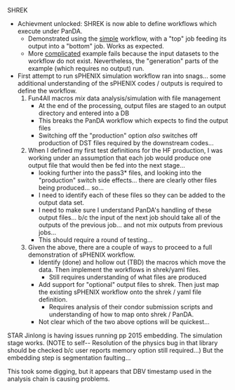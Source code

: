 SHREK
- Achievment unlocked:  SHREK is now able to define workflows which execute under PanDA.  
	- Demonstrated using the [simple](https://panda-doma.cern.ch/tasks/?jeditaskid=65588|65587) workflow, with a "top" job feeding its output into a "bottom" job.  Works as expected.
	- More [complicated](https://panda-doma.cern.ch/tasks/?jeditaskid=65555|65557|1651600566|65556) example fails because the input datasets to the workflow do not exist.  Nevertheless, the "generation" parts of the example (which requires no output) run.  
- First attempt to run sPHENIX simulation workflow ran into snags... some additional understanding of the sPHENIX codes / outputs is required to define the workflow.
	1. Fun4All macros *mix* data analysis/simulation with file management
		- At the end of the processing, output files are staged to an output directory and entered into a DB
		- This breaks the PanDA workflow which expects to find the output files 
	    - Switching off the "production" option *also* switches off production of DST files required by the downstream codes...
	2. When I defined my first test definitions for the HF production, I was working under an assumption that each job would produce one output file that would then be fed into the next stage... 
		- looking further into the pass3* files, and looking into the "production" switch side effects... there are clearly other files being produced... so... 
		- I need to identify each of these files so they can be added to the output data set.
		- I need to make sure I understand PanDA's handling of these output files... b/c the input of the next job should take all of the outputs of the previous job... and not mix outputs from previous jobs...
		- This should require a round of testing...
	3. Given the above, there are a couple of ways to proceed to a full demonstration of sPHENIX workflow.
		- Identify (done) and hollow out (TBD) the macros which move the data.  Then implement the workflows in shrek/yaml files.
			- Still requires understanding of what files are produced
		- Add support for "optional" output files to shrek.  Then just map the existing sPHENIX workflow onto the shrek / yaml file definition.
			- Requires analysis of their condor submission scripts and understanding of how to map onto shrek / PanDA.
		- Not clear which of the two above options will be quickest... 


STAR 
Jinlong is having issues running pp 2015 embedding.  The simulation stage works.  (NOTE to self-- Resolution of the physics bug in that library should be checked b/c user reports memory option still required...)  But the embedding step is segmentation faulting...

This took some digging, but it appears that DBV timestamp used in the analysis chain is causing problems.

